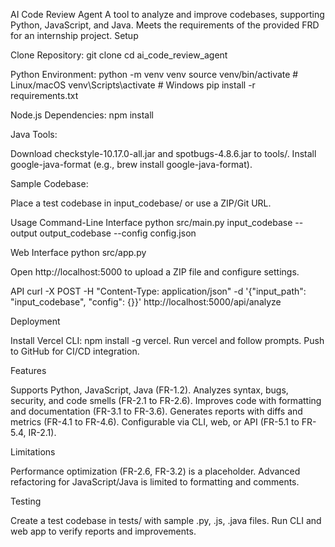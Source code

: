 AI Code Review Agent
A tool to analyze and improve codebases, supporting Python, JavaScript, and Java. Meets the requirements of the provided FRD for an internship project.
Setup

Clone Repository:
git clone <your-repo-url>
cd ai_code_review_agent


Python Environment:
python -m venv venv
source venv/bin/activate  # Linux/macOS
venv\Scripts\activate     # Windows
pip install -r requirements.txt


Node.js Dependencies:
npm install


Java Tools:

Download checkstyle-10.17.0-all.jar and spotbugs-4.8.6.jar to tools/.
Install google-java-format (e.g., brew install google-java-format).


Sample Codebase:

Place a test codebase in input_codebase/ or use a ZIP/Git URL.



Usage
Command-Line Interface
python src/main.py input_codebase --output output_codebase --config config.json

Web Interface
python src/app.py


Open http://localhost:5000 to upload a ZIP file and configure settings.

API
curl -X POST -H "Content-Type: application/json" -d '{"input_path": "input_codebase", "config": {}}' http://localhost:5000/api/analyze

Deployment

Install Vercel CLI: npm install -g vercel.
Run vercel and follow prompts.
Push to GitHub for CI/CD integration.

Features

Supports Python, JavaScript, Java (FR-1.2).
Analyzes syntax, bugs, security, and code smells (FR-2.1 to FR-2.6).
Improves code with formatting and documentation (FR-3.1 to FR-3.6).
Generates reports with diffs and metrics (FR-4.1 to FR-4.6).
Configurable via CLI, web, or API (FR-5.1 to FR-5.4, IR-2.1).

Limitations

Performance optimization (FR-2.6, FR-3.2) is a placeholder.
Advanced refactoring for JavaScript/Java is limited to formatting and comments.

Testing

Create a test codebase in tests/ with sample .py, .js, .java files.
Run CLI and web app to verify reports and improvements.

